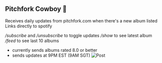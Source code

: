## Pitchfork Cowboy 🤠
Receives daily updates from pitchfork.com when there's a new album listed
Links directly to spotify

_/subscribe_ and _/unsubscribe_ to toggle updates
_/show_ to see latest album 
_/feed_ to see last 10 albums

- currently sends albums rated 8.0 or better
- sends updates at 9PM EST (9AM SGT)
![Post](https://imgur.com/a/J8PpRvq)

